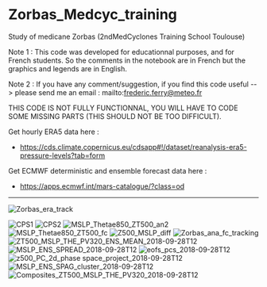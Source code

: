 # Zorbas_Medcyc_training
Study of medicane Zorbas (2ndMedCyclones Training School Toulouse)

Note 1 : This code was developed for educationnal purposes, and for French students. So the comments in the notebook are in French but the graphics and legends are in English.

Note 2 : If you have any comment/suggestion, if you find this code useful --> please send me an email : mailto:frederic.ferry@meteo.fr

THIS CODE IS NOT FULLY FUNCTIONNAL, YOU WILL HAVE TO CODE SOME MISSING PARTS (THIS SHOULD NOT BE TOO DIFFICULT).

Get hourly ERA5 data here :
- https://cds.climate.copernicus.eu/cdsapp#!/dataset/reanalysis-era5-pressure-levels?tab=form

Get ECMWF deterministic and ensemble forecast data here :
- https://apps.ecmwf.int/mars-catalogue/?class=od

--------------------------------------------------------------------------------------------------------------------------------------------------
![Zorbas_era_track](https://github.com/fredericferry/Zorbas_Medcyc_training/assets/76565450/159049d6-5718-4d96-a6f9-4e928612234f)

![CPS1](https://github.com/fredericferry/Zorbas_Medcyc_training/assets/76565450/e2ba88b0-15f5-4480-a7c4-8f0c5c3ef5fe)
![CPS2](https://github.com/fredericferry/Zorbas_Medcyc_training/assets/76565450/a2afcc2d-7e23-4483-9b05-742b5762fb21)
![MSLP_Thetae850_ZT500_an2](https://github.com/fredericferry/Zorbas_Medcyc_training/assets/76565450/da5f73a3-377b-4a78-b4ba-867c8b1c8e23)
![MSLP_Thetae850_ZT500_fc](https://github.com/fredericferry/Zorbas_Medcyc_training/assets/76565450/b8042543-e021-4cc4-9127-a8534296a7f2)
![Z500_MSLP_diff](https://github.com/fredericferry/Zorbas_Medcyc_training/assets/76565450/5926ee42-86b8-42da-a377-4e2919620159)
![Zorbas_ana_fc_tracking](https://github.com/fredericferry/Zorbas_Medcyc_training/assets/76565450/fad99589-672c-4910-9e4c-efb783ad085f)
![ZT500_MSLP_THE_PV320_ENS_MEAN_2018-09-28T12](https://github.com/fredericferry/Zorbas_Medcyc_training/assets/76565450/6dc19f78-75b6-4c50-a282-111eeed24b69)
![MSLP_ENS_SPREAD_2018-09-28T12](https://github.com/fredericferry/Zorbas_Medcyc_training/assets/76565450/35fd408b-8d62-4170-8e2b-1e19fc339888)
![eofs_pcs_2018-09-28T12](https://github.com/fredericferry/Zorbas_Medcyc_training/assets/76565450/4f5cfe11-828c-4048-aaee-532aaea4135c)
![z500_PC_2d_phase space_project_2018-09-28T12](https://github.com/fredericferry/Zorbas_Medcyc_training/assets/76565450/008ccb4c-8d5b-476a-b57e-6022a0b999ce)
![MSLP_ENS_SPAG_cluster_2018-09-28T12](https://github.com/fredericferry/Zorbas_Medcyc_training/assets/76565450/17d4ec13-ad44-4a83-9386-37ebe3ffe061)
![Composites_ZT500_MSLP_THE_PV320_2018-09-28T12](https://github.com/fredericferry/Zorbas_Medcyc_training/assets/76565450/97da2458-ba20-4d32-a3bc-0fd8f53d64fa)

